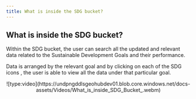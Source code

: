 ```yaml
---
title: What is inside the SDG bucket?
---
```


## What is inside the SDG bucket?

Within the SDG bucket, the user can search all the updated and relevant data related to the Sustainable Development Goals and their performance.

Data is arranged by the relevant goal and by clicking on each of the SDG icons , the user is able to view all the data under that particular goal.

<center> ![type:video](https://undpngddlsgeohubdev01.blob.core.windows.net/docs-assets/Videos/What_is_inside_SDG_Bucket_.webm)</center>
